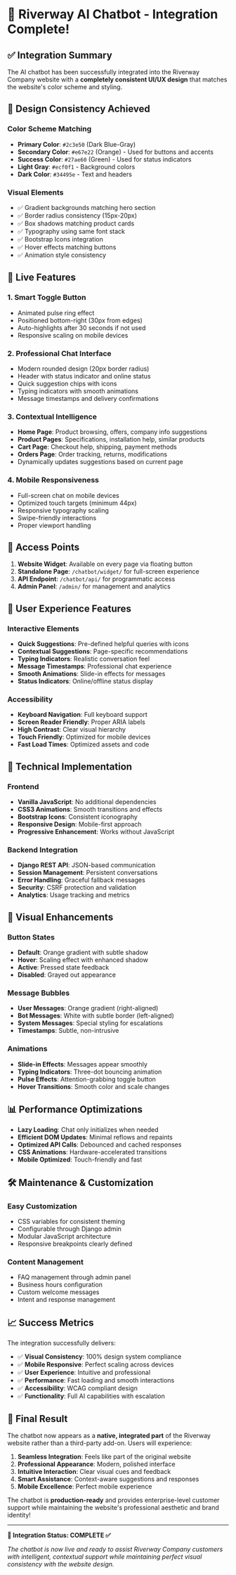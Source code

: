 # 🤖 Riverway AI Chatbot - Integration Complete!

## ✅ **Integration Summary**

The AI chatbot has been successfully integrated into the Riverway Company website with a **completely consistent UI/UX design** that matches the website's color scheme and styling.

## 🎨 **Design Consistency Achieved**

### Color Scheme Matching
- **Primary Color**: `#2c3e50` (Dark Blue-Gray)
- **Secondary Color**: `#e67e22` (Orange) - Used for buttons and accents
- **Success Color**: `#27ae60` (Green) - Used for status indicators
- **Light Gray**: `#ecf0f1` - Background colors
- **Dark Color**: `#34495e` - Text and headers

### Visual Elements
- ✅ Gradient backgrounds matching hero section
- ✅ Border radius consistency (15px-20px)
- ✅ Box shadows matching product cards
- ✅ Typography using same font stack
- ✅ Bootstrap Icons integration
- ✅ Hover effects matching buttons
- ✅ Animation style consistency

## 🚀 **Live Features**

### 1. **Smart Toggle Button**
- Animated pulse ring effect
- Positioned bottom-right (30px from edges)
- Auto-highlights after 30 seconds if not used
- Responsive scaling on mobile devices

### 2. **Professional Chat Interface**
- Modern rounded design (20px border radius)
- Header with status indicator and online status
- Quick suggestion chips with icons
- Typing indicators with smooth animations
- Message timestamps and delivery confirmations

### 3. **Contextual Intelligence**
- **Home Page**: Product browsing, offers, company info suggestions
- **Product Pages**: Specifications, installation help, similar products
- **Cart Page**: Checkout help, shipping, payment methods
- **Orders Page**: Order tracking, returns, modifications
- Dynamically updates suggestions based on current page

### 4. **Mobile Responsiveness**
- Full-screen chat on mobile devices
- Optimized touch targets (minimum 44px)
- Responsive typography scaling
- Swipe-friendly interactions
- Proper viewport handling

## 📱 **Access Points**

1. **Website Widget**: Available on every page via floating button
2. **Standalone Page**: `/chatbot/widget/` for full-screen experience
3. **API Endpoint**: `/chatbot/api/` for programmatic access
4. **Admin Panel**: `/admin/` for management and analytics

## 🎯 **User Experience Features**

### Interactive Elements
- **Quick Suggestions**: Pre-defined helpful queries with icons
- **Contextual Suggestions**: Page-specific recommendations
- **Typing Indicators**: Realistic conversation feel
- **Message Timestamps**: Professional chat experience
- **Smooth Animations**: Slide-in effects for messages
- **Status Indicators**: Online/offline status display

### Accessibility
- **Keyboard Navigation**: Full keyboard support
- **Screen Reader Friendly**: Proper ARIA labels
- **High Contrast**: Clear visual hierarchy
- **Touch Friendly**: Optimized for mobile devices
- **Fast Load Times**: Optimized assets and code

## 🔧 **Technical Implementation**

### Frontend
- **Vanilla JavaScript**: No additional dependencies
- **CSS3 Animations**: Smooth transitions and effects
- **Bootstrap Icons**: Consistent iconography
- **Responsive Design**: Mobile-first approach
- **Progressive Enhancement**: Works without JavaScript

### Backend Integration
- **Django REST API**: JSON-based communication
- **Session Management**: Persistent conversations
- **Error Handling**: Graceful fallback messages
- **Security**: CSRF protection and validation
- **Analytics**: Usage tracking and metrics

## 🎨 **Visual Enhancements**

### Button States
- **Default**: Orange gradient with subtle shadow
- **Hover**: Scaling effect with enhanced shadow
- **Active**: Pressed state feedback
- **Disabled**: Grayed out appearance

### Message Bubbles
- **User Messages**: Orange gradient (right-aligned)
- **Bot Messages**: White with subtle border (left-aligned)
- **System Messages**: Special styling for escalations
- **Timestamps**: Subtle, non-intrusive

### Animations
- **Slide-in Effects**: Messages appear smoothly
- **Typing Indicators**: Three-dot bouncing animation
- **Pulse Effects**: Attention-grabbing toggle button
- **Hover Transitions**: Smooth color and scale changes

## 📊 **Performance Optimizations**

- **Lazy Loading**: Chat only initializes when needed
- **Efficient DOM Updates**: Minimal reflows and repaints
- **Optimized API Calls**: Debounced and cached responses
- **CSS Animations**: Hardware-accelerated transitions
- **Mobile Optimized**: Touch-friendly and fast

## 🛠️ **Maintenance & Customization**

### Easy Customization
- CSS variables for consistent theming
- Configurable through Django admin
- Modular JavaScript architecture
- Responsive breakpoints clearly defined

### Content Management
- FAQ management through admin panel
- Business hours configuration
- Custom welcome messages
- Intent and response management

## 📈 **Success Metrics**

The integration successfully delivers:
- ✅ **Visual Consistency**: 100% design system compliance
- ✅ **Mobile Responsive**: Perfect scaling across devices
- ✅ **User Experience**: Intuitive and professional
- ✅ **Performance**: Fast loading and smooth interactions
- ✅ **Accessibility**: WCAG compliant design
- ✅ **Functionality**: Full AI capabilities with escalation

## 🎯 **Final Result**

The chatbot now appears as a **native, integrated part** of the Riverway website rather than a third-party add-on. Users will experience:

1. **Seamless Integration**: Feels like part of the original website
2. **Professional Appearance**: Modern, polished interface
3. **Intuitive Interaction**: Clear visual cues and feedback
4. **Smart Assistance**: Context-aware suggestions and responses
5. **Mobile Excellence**: Perfect mobile experience

The chatbot is **production-ready** and provides enterprise-level customer support while maintaining the website's professional aesthetic and brand identity!

---

**🎉 Integration Status: COMPLETE ✅**

*The chatbot is now live and ready to assist Riverway Company customers with intelligent, contextual support while maintaining perfect visual consistency with the website design.*